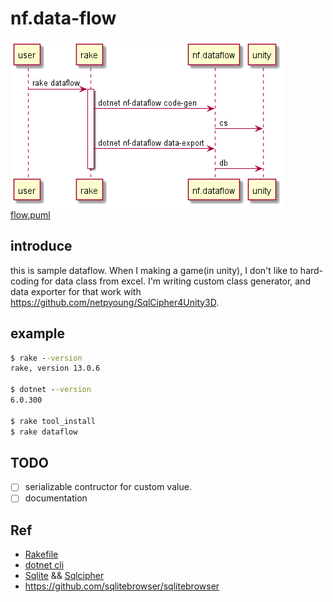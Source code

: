 # nf.data-flow

![flow.png](flow.png)
[flow.puml](flow.puml)

## introduce

this is sample dataflow. When I making a game(in unity), I don't like to hard-coding for data class from excel. I'm writing custom class generator, and data exporter for that work with https://github.com/netpyoung/SqlCipher4Unity3D.

## example

``` cmd
$ rake --version
rake, version 13.0.6

$ dotnet --version
6.0.300

$ rake tool_install
$ rake dataflow
```

## TODO

* [ ] serializable contructor for custom value.
* [ ] documentation

## Ref

- [Rakefile](https://github.com/ruby/rake)
- [dotnet cli](https://www.microsoft.com/net/core)
- [Sqlite](https://www.sqlite.org/) && [Sqlcipher](https://www.zetetic.net/sqlcipher/)
- <https://github.com/sqlitebrowser/sqlitebrowser>
